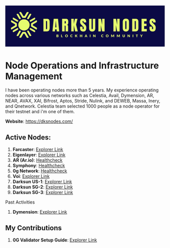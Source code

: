 ![Darksun](https://github.com/xhinis/banner/blob/f49cfaf9cfe68c7e0a379b6eb45fb08e0216d8a3/DARK%20(2).png)
# Node Operations and Infrastructure Management

I have been operating nodes more than 5 years. My experience operating nodes across various networks such as Celestia, Avail, Dymension, AR, NEAR, AVAX, XAI, Bifrost, Aptos, Stride, Nulink, and DEWEB, Massa, Inery, and Qnetwork. Celestia team selected 1000 people as a node operator for their testnet and i'm one of them.  

**Website**: https://dksnodes.com/

## Active Nodes:
1.  **Farcaster**: [Explorer Link](http://136.243.21.239:3000/d/af04c037-bd8f-484a-b93e-0cb4b7d3b026/hubble-dashboard?orgId=1&refresh=30s)
2.  **Eigenlayer**: [Explorer Link](https://holesky.eigenlayer.xyz/operator/0x94956Ce9A248c8bd8D155E05fCEef79e2B4c0e43)
3. **AR (Ar.io)**: [Healthcheck](https://darksunrayz.store/ar-io/healthcheck)
4. **Symphony**: [Healthcheck](https://testnet.ping.pub/symphony/staking/symphonyvaloper129hypsyxaeccfn24kgadjsvk8zgypmdufs70lj)
5. **0g Network**: [Healthcheck](https://testnet.0g.explorers.guru/validator/0gvaloper19g0vt6aaneedrjwty0kjn6xrhfyaf0xmck5t5s)
6. **Voi**: [Explorer Link](https://voi.observer/explorer/account/KSJCRGIZREU7Z63THWCI43W7PTF3XGOHPDPVKXIJPUYX56HCLSAZPSEOKE/transactions)
7. **Darksun US-1**: [Explorer Link](https://blastapi.io/explorer/0x898a0b41b261aff9d8414df2f84149d9d8d81be7/3)
8. **Darksun SG-2**: [Explorer Link](https://blastapi.io/explorer/0x898a0b41b261aff9d8414df2f84149d9d8d81be7/2)
9. **Darksun SG-3**: [Explorer Link](https://blastapi.io/explorer/0x898a0b41b261aff9d8414df2f84149d9d8d81be7/7)

    
Past Activities
1. **Dymension**: [Explorer Link](https://portal.dymension.xyz/rollapp/darksunx_6939558-1)


## My Contributions
1. **0G Validator Setup Guide**: [Explorer Link](https://github.com/xhinis/0g-Newton-V2)
